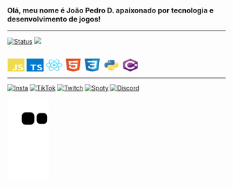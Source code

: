 
### Olá, meu nome é João Pedro D. apaixonado por tecnologia e desenvolvimento de jogos!

------------------------------------------------------------------------------------------

[![Status](https://github-readme-stats.vercel.app/api?username=ReD-GifHub&theme=dark)](https://www.instagram.com/jao.domingues/?theme=dark)
<img height="180em" src="https://github-readme-stats.vercel.app/api?username=ReD-GifHub&show_icons=true&theme=dark&include_all_commits=true&count_private=true"/>
</div>
<div style="display: inline_block"><br>
  <img align="center" alt="Rafa-Js" height="30" width="40" src="https://raw.githubusercontent.com/devicons/devicon/master/icons/javascript/javascript-plain.svg">
  <img align="center" alt="Rafa-Ts" height="30" width="40" src="https://raw.githubusercontent.com/devicons/devicon/master/icons/typescript/typescript-plain.svg">
  <img align="center" alt="Rafa-React" height="30" width="40" src="https://raw.githubusercontent.com/devicons/devicon/master/icons/react/react-original.svg">
  <img align="center" alt="Rafa-HTML" height="30" width="40" src="https://raw.githubusercontent.com/devicons/devicon/master/icons/html5/html5-original.svg">
  <img align="center" alt="Rafa-CSS" height="30" width="40" src="https://raw.githubusercontent.com/devicons/devicon/master/icons/css3/css3-original.svg">
  <img align="center" alt="Rafa-Python" height="30" width="40" src="https://raw.githubusercontent.com/devicons/devicon/master/icons/python/python-original.svg">
  <img align="center" alt="Rafa-Csharp" height="30" width="40" src="https://raw.githubusercontent.com/devicons/devicon/master/icons/csharp/csharp-original.svg">
</div>
 
------------------------------------------------------------------------------------------
 
[![Insta](https://img.shields.io/badge/Instagram-E4405F?style=for-the-badge&logo=instagram&logoColor=white)](https://www.instagram.com/jao.domingues/?theme=dark)
[![TikTok](https://img.shields.io/badge/TikTok-000000?style=for-the-badge&logo=tiktok&logoColor=white)](https://www.tiktok.com/@jao_0f)
[![Twitch](https://img.shields.io/badge/Twitch-9146FF?style=for-the-badge&logo=twitch&logoColor=white)]()
[![Spoty](https://img.shields.io/badge/Spotify-1ED760?&style=for-the-badge&logo=spotify&logoColor=white)]()
[![Discord](https://img.shields.io/badge/Discord-7289DA?style=for-the-badge&logo=discord&logoColor=white)]()

  ![Snake animation](https://github.com/rafaballerini/rafaballerini/blob/output/github-contribution-grid-snake.svg)
